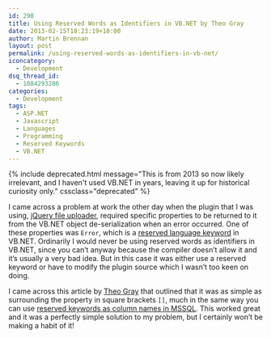 ```yaml
---
id: 290
title: Using Reserved Words as Identifiers in VB.NET by Theo Gray
date: 2013-02-15T18:23:19+10:00
author: Martin Brennan
layout: post
permalink: /using-reserved-words-as-identifiers-in-vb-net/
iconcategory:
  - Development
dsq_thread_id:
  - 1084293286
categories:
  - Development
tags:
  - ASP.NET
  - Javascript
  - Languages
  - Programming
  - Reserved Keywords
  - VB.NET
---
```


{% include deprecated.html message="This is from 2013 so now likely irrelevant, and I haven't used VB.NET in years, leaving it up for historical curiosity only." cssclass="deprecated" %}

I came across a problem at work the other day when the plugin that I was using, [jQuery file uploader](http://blueimp.github.com/jQuery-File-Upload/), required specific properties to be returned to it from the VB.NET object de-serialization when an error occurred. One of these properties was `Error`, which is a [reserved language keyword](http://www.theogray.com/blog/2009/03/using-reserved-words-as-identifiers-in-vbnet) in VB.NET. Ordinarily I would never be using reserved words as identifiers in VB.NET, since you can’t anyway because the compiler doesn’t allow it and it’s usually a very bad idea. But in this case it was either use a reserved keyword or have to modify the plugin source which I wasn’t too keen on doing.

I came across this article by [Theo Gray](http://www.theogray.com/blog/2009/03/using-reserved-words-as-identifiers-in-vbnet) that outlined that it was as simple as surrounding the property in square brackets `[]`, much in the same way you can use [reserved keywords as column names in MSSQL](http://stackoverflow.com/questions/285775/how-to-deal-with-sql-column-names-that-look-like-sql-keywords). This worked great and it was a perfectly simple solution to my problem, but I certainly won’t be making a habit of it!

